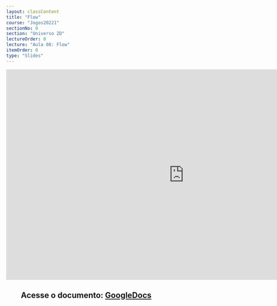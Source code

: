 ```yaml
---
layout: classContent
title: "Flow"
course: "Jogos20221"
sectionNo: 0
section: "Universo 2D"
lectureOrder: 8
lecture: "Aula 08: Flow"
itemOrder: 0
type: "Slides"
---
```


<iframe src="https://docs.google.com/presentation/d/e/2PACX-1vRrDW7QedOk_q9YXpjDgVRNM369afbSk4s4zyxAAeIuJewe4d-U0M8F4AqHEanux8mTM9Fc6ifUyry7/embed?start=false&loop=false&delayms=3000" frameborder="0" width="960" height="569" allowfullscreen="true" mozallowfullscreen="true" webkitallowfullscreen="true"></iframe>

## &nbsp;&nbsp;&nbsp;&nbsp;&nbsp;&nbsp;&nbsp;&nbsp;Acesse o documento: [GoogleDocs](https://docs.google.com/presentation/d/1b_0wy8Hn3TYE1MXY9M0NPorvlrsBKZHzPVTt2tyL44k/edit?usp=sharing)
